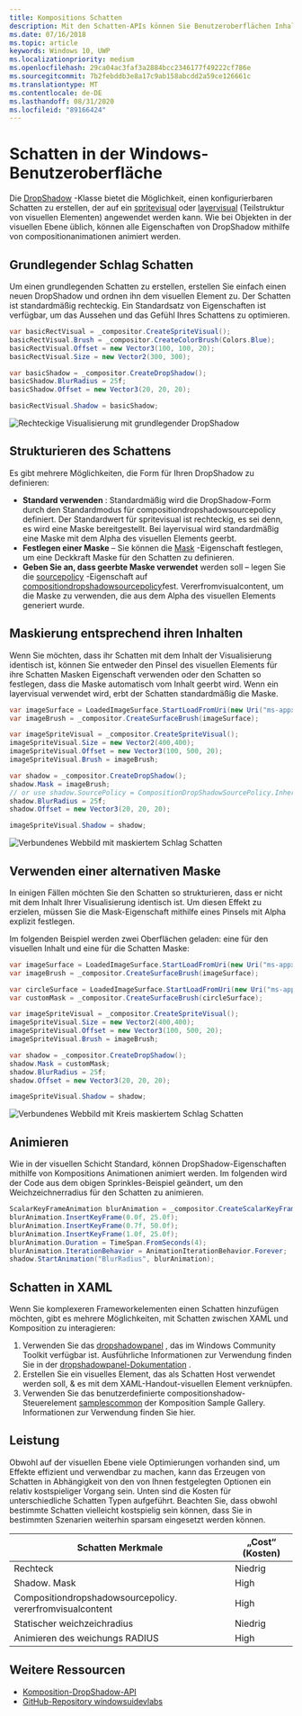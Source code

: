 ```yaml
---
title: Kompositions Schatten
description: Mit den Schatten-APIs können Sie Benutzeroberflächen Inhalten dynamisch anpassbare Schatten hinzufügen.
ms.date: 07/16/2018
ms.topic: article
keywords: Windows 10, UWP
ms.localizationpriority: medium
ms.openlocfilehash: 29ca04ac3faf3a2884bcc2346177f49222cf786e
ms.sourcegitcommit: 7b2febddb3e8a17c9ab158abcdd2a59ce126661c
ms.translationtype: MT
ms.contentlocale: de-DE
ms.lasthandoff: 08/31/2020
ms.locfileid: "89166424"
---
```

# <a name="shadows-in-windows-ui"></a>Schatten in der Windows-Benutzeroberfläche

Die [DropShadow](/uwp/api/Windows.UI.Composition.DropShadow) -Klasse bietet die Möglichkeit, einen konfigurierbaren Schatten zu erstellen, der auf ein [spritevisual](/uwp/api/windows.ui.composition.spritevisual) oder [layervisual](/uwp/api/windows.ui.composition.layervisual) (Teilstruktur von visuellen Elementen) angewendet werden kann. Wie bei Objekten in der visuellen Ebene üblich, können alle Eigenschaften von DropShadow mithilfe von compositionanimationen animiert werden.

## <a name="basic-drop-shadow"></a>Grundlegender Schlag Schatten

Um einen grundlegenden Schatten zu erstellen, erstellen Sie einfach einen neuen DropShadow und ordnen ihn dem visuellen Element zu. Der Schatten ist standardmäßig rechteckig. Ein Standardsatz von Eigenschaften ist verfügbar, um das Aussehen und das Gefühl Ihres Schattens zu optimieren.

```cs
var basicRectVisual = _compositor.CreateSpriteVisual();
basicRectVisual.Brush = _compositor.CreateColorBrush(Colors.Blue);
basicRectVisual.Offset = new Vector3(100, 100, 20);
basicRectVisual.Size = new Vector2(300, 300);

var basicShadow = _compositor.CreateDropShadow();
basicShadow.BlurRadius = 25f;
basicShadow.Offset = new Vector3(20, 20, 20);

basicRectVisual.Shadow = basicShadow;
```

![Rechteckige Visualisierung mit grundlegender DropShadow](images/rectangular-dropshadow.png)

## <a name="shaping-the-shadow"></a>Strukturieren des Schattens

Es gibt mehrere Möglichkeiten, die Form für Ihren DropShadow zu definieren:

- **Standard verwenden** : Standardmäßig wird die DropShadow-Form durch den Standardmodus für compositiondropshadowsourcepolicy definiert. Der Standardwert für spritevisual ist rechteckig, es sei denn, es wird eine Maske bereitgestellt. Bei layervisual wird standardmäßig eine Maske mit dem Alpha des visuellen Elements geerbt.
- **Festlegen einer Maske** – Sie können die [Mask](/uwp/api/windows.ui.composition.dropshadow.mask) -Eigenschaft festlegen, um eine Deckkraft Maske für den Schatten zu definieren.
- **Geben Sie an, dass geerbte Maske verwendet** werden soll – legen Sie die [sourcepolicy](/uwp/api/windows.ui.composition.dropshadow.sourcepolicy) -Eigenschaft auf [compositiondropshadowsourcepolicy](/uwp/api/windows.ui.composition.compositiondropshadowsourcepolicy)fest. Vererfromvisualcontent, um die Maske zu verwenden, die aus dem Alpha des visuellen Elements generiert wurde.

## <a name="masking-to-match-your-content"></a>Maskierung entsprechend ihren Inhalten

Wenn Sie möchten, dass ihr Schatten mit dem Inhalt der Visualisierung identisch ist, können Sie entweder den Pinsel des visuellen Elements für ihre Schatten Masken Eigenschaft verwenden oder den Schatten so festlegen, dass die Maske automatisch vom Inhalt geerbt wird. Wenn ein layervisual verwendet wird, erbt der Schatten standardmäßig die Maske.

```cs
var imageSurface = LoadedImageSurface.StartLoadFromUri(new Uri("ms-appx:///Assets/myImage.png"));
var imageBrush = _compositor.CreateSurfaceBrush(imageSurface);

var imageSpriteVisual = _compositor.CreateSpriteVisual();
imageSpriteVisual.Size = new Vector2(400,400);
imageSpriteVisual.Offset = new Vector3(100, 500, 20);
imageSpriteVisual.Brush = imageBrush;

var shadow = _compositor.CreateDropShadow();
shadow.Mask = imageBrush;
// or use shadow.SourcePolicy = CompositionDropShadowSourcePolicy.InheritFromVisualContent;
shadow.BlurRadius = 25f;
shadow.Offset = new Vector3(20, 20, 20);

imageSpriteVisual.Shadow = shadow;
```

![Verbundenes Webbild mit maskiertem Schlag Schatten](images/ms-brand-web-dropshadow.png)

## <a name="using-an-alternative-mask"></a>Verwenden einer alternativen Maske

In einigen Fällen möchten Sie den Schatten so strukturieren, dass er nicht mit dem Inhalt Ihrer Visualisierung identisch ist. Um diesen Effekt zu erzielen, müssen Sie die Mask-Eigenschaft mithilfe eines Pinsels mit Alpha explizit festlegen.

Im folgenden Beispiel werden zwei Oberflächen geladen: eine für den visuellen Inhalt und eine für die Schatten Maske:

```cs
var imageSurface = LoadedImageSurface.StartLoadFromUri(new Uri("ms-appx:///Assets/myImage.png"));
var imageBrush = _compositor.CreateSurfaceBrush(imageSurface);

var circleSurface = LoadedImageSurface.StartLoadFromUri(new Uri("ms-appx:///Assets/myCircleImage.png"));
var customMask = _compositor.CreateSurfaceBrush(circleSurface);

var imageSpriteVisual = _compositor.CreateSpriteVisual();
imageSpriteVisual.Size = new Vector2(400,400);
imageSpriteVisual.Offset = new Vector3(100, 500, 20);
imageSpriteVisual.Brush = imageBrush;

var shadow = _compositor.CreateDropShadow();
shadow.Mask = customMask;
shadow.BlurRadius = 25f;
shadow.Offset = new Vector3(20, 20, 20);

imageSpriteVisual.Shadow = shadow;
```

![Verbundenes Webbild mit Kreis maskiertem Schlag Schatten](images/ms-brand-web-masked-dropshadow.png)

## <a name="animating"></a>Animieren

Wie in der visuellen Schicht Standard, können DropShadow-Eigenschaften mithilfe von Kompositions Animationen animiert werden. Im folgenden wird der Code aus dem obigen Sprinkles-Beispiel geändert, um den Weichzeichnerradius für den Schatten zu animieren.

```cs
ScalarKeyFrameAnimation blurAnimation = _compositor.CreateScalarKeyFrameAnimation();
blurAnimation.InsertKeyFrame(0.0f, 25.0f);
blurAnimation.InsertKeyFrame(0.7f, 50.0f);
blurAnimation.InsertKeyFrame(1.0f, 25.0f);
blurAnimation.Duration = TimeSpan.FromSeconds(4);
blurAnimation.IterationBehavior = AnimationIterationBehavior.Forever;
shadow.StartAnimation("BlurRadius", blurAnimation);
```

## <a name="shadows-in-xaml"></a>Schatten in XAML

Wenn Sie komplexeren Frameworkelementen einen Schatten hinzufügen möchten, gibt es mehrere Möglichkeiten, mit Schatten zwischen XAML und Komposition zu interagieren:

1. Verwenden Sie das [dropshadowpanel](https://github.com/windows-toolkit/WindowsCommunityToolkit/blob/master/Microsoft.Toolkit.Uwp.UI.Controls/DropShadowPanel/DropShadowPanel.Properties.cs) , das im Windows Community Toolkit verfügbar ist. Ausführliche Informationen zur Verwendung finden Sie in der [dropshadowpanel-Dokumentation](/windows/uwpcommunitytoolkit/controls/DropShadowPanel) .
1. Erstellen Sie ein visuelles Element, das als Schatten Host verwendet werden soll, & es mit dem XAML-Handout-visuellen Element verknüpfen.
1. Verwenden Sie das benutzerdefinierte compositionshadow-Steuerelement [samplescommon](https://github.com/microsoft/WindowsCompositionSamples/tree/master/SamplesCommon/SamplesCommon) der Komposition Sample Gallery. Informationen zur Verwendung finden Sie hier.

## <a name="performance"></a>Leistung

Obwohl auf der visuellen Ebene viele Optimierungen vorhanden sind, um Effekte effizient und verwendbar zu machen, kann das Erzeugen von Schatten in Abhängigkeit von den von Ihnen festgelegten Optionen ein relativ kostspieliger Vorgang sein. Unten sind die Kosten für unterschiedliche Schatten Typen aufgeführt. Beachten Sie, dass obwohl bestimmte Schatten vielleicht kostspielig sein können, dass Sie in bestimmten Szenarien weiterhin sparsam eingesetzt werden können.

Schatten Merkmale| „Cost“ (Kosten)
------------- | -------------
Rechteck    | Niedrig
Shadow. Mask      | High
Compositiondropshadowsourcepolicy. vererfromvisualcontent | High
Statischer weichzeichradius | Niedrig
Animieren des weichungs RADIUS | High

## <a name="additional-resources"></a>Weitere Ressourcen

- [Komposition-DropShadow-API](/uwp/api/Windows.UI.Composition.DropShadow)
- [GitHub-Repository windowsuidevlabs](https://github.com/microsoft/WindowsCompositionSamples)